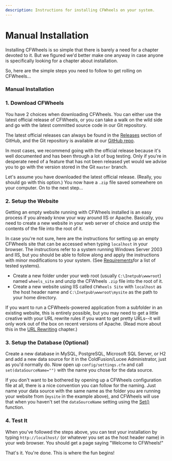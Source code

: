 ```yaml
---
description: Instructions for installing CFWheels on your system.
---
```


# Manual Installation

Installing CFWheels is so simple that there is barely a need for a chapter devoted to it. But we figured we'd better make one anyway in case anyone is specifically looking for a chapter about installation.

So, here are the simple steps you need to follow to get rolling on CFWheels...&#x20;

### Manual Installation

### 1. Download CFWheels

You have 2 choices when downloading CFWheels. You can either use the latest official release of CFWheels, or you can take a walk on the wild side and go with the latest committed source code in our Git repository.

The latest official releases can always be found in the [Releases](https://github.com/cfwheels/cfwheels/releases) section of GitHub, and the Git repository is available at our [GitHub repo](https://github.com/cfwheels/cfwheels).

In most cases, we recommend going with the official release because it's well documented and has been through a lot of bug testing. Only if you're in desperate need of a feature that has not been released yet would we advise you to go with the version stored in the Git `master` branch.

Let's assume you have downloaded the latest official release. (Really, you should go with this option.) You now have a `.zip` file saved somewhere on your computer. On to the next step...

### 2. Setup the Website

Getting an empty website running with CFWheels installed is an easy process if you already know your way around IIS or Apache. Basically, you need to create a new website in your web server of choice and unzip the contents of the file into the root of it.

In case you're not sure, here are the instructions for setting up an empty CFWheels site that can be accessed when typing `localhost` in your browser. The instructions refer to a system running Windows Server 2003 and IIS, but you should be able to follow along and apply the instructions with minor modifications to your system. (See [Requirements](https://guides.cfwheels.org/docs/requirements)for a list of tested systems).

* Create a new folder under your web root (usually `C:\Inetpub\wwwroot`) named `wheels_site` and unzip the CFWheels `.zip` file into the root of it.
* Create a new website using IIS called `CFWheels Site` with `localhost` as the host header name and `C:\Inetpub\wwwroot\mysite` as the path to your home directory.

If you want to run a CFWheels-powered application from a subfolder in an existing website, this is entirely possible, but you may need to get a little creative with your URL rewrite rules if you want to get pretty URLs--it will only work out of the box on recent versions of Apache. (Read more about this in the [URL Rewriting](https://guides.cfwheels.org/docs/url-rewriting) chapter.)

### 3. Setup the Database (Optional)

Create a new database in MySQL, PostgreSQL, Microsoft SQL Server, or H2 and add a new data source for it in the ColdFusion/Lucee Administrator, just as you'd normally do. Now open up `config/settings.cfm` and call `set(dataSourceName="")` with the name you chose for the data source.

If you don't want to be bothered by opening up a CFWheels configuration file at all, there is a nice convention you can follow for the naming. Just name your data source with the same name as the folder you are running your website from (`mysite` in the example above), and CFWheels will use that when you haven't set the `dataSourceName` setting using the [Set()](https://guides.cfwheels.org/docs/set) function.

### 4. Test It

When you've followed the steps above, you can test your installation by typing `http://localhost/` (or whatever you set as the host header name) in your web browser. You should get a page saying "Welcome to CFWheels!"

That's it. You're done. This is where the fun begins!
